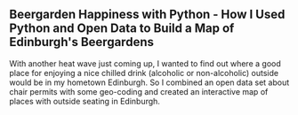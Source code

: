 ## Beergarden Happiness with Python - How I Used Python and Open Data to Build a Map of Edinburgh's Beergardens

With another heat wave just coming up, I wanted to find out where a good place for enjoying a nice chilled drink (alcoholic or non-alcoholic) outside would be in my hometown Edinburgh. So I combined an open data set about chair permits with some geo-coding and created an interactive map of places with outside seating in Edinburgh.
